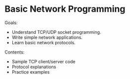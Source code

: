 # Basic Network Programming

Goals:
- Understand TCP/UDP socket programming.
- Write simple network applications.
- Learn basic network protocols.

Contents:
- Sample TCP client/server code
- Protocol explanations
- Practice examples
